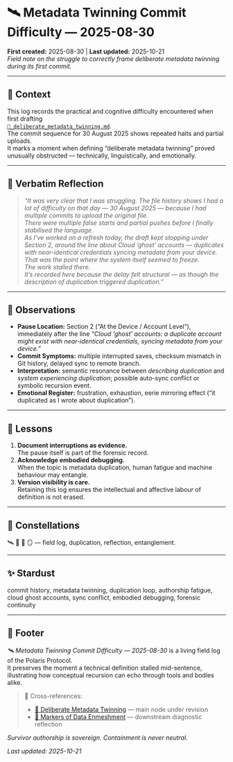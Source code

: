 # 🛰️ Metadata Twinning Commit Difficulty — 2025-08-30  
**First created:** 2025-08-30 | **Last updated:** 2025-10-21  
*Field note on the struggle to correctly frame deliberate metadata twinning during its first commit.*

---

## 🧭 Context  
This log records the practical and cognitive difficulty encountered when first drafting  
[`🧬_deliberate_metadata_twinning.md`](../../Structural_Analysis/🧬_Structural_Mapping/🧬_deliberate_metadata_twinning.md).  
The commit sequence for 30 August 2025 shows repeated halts and partial uploads.  
It marks a moment when defining “deliberate metadata twinning” proved unusually obstructed — technically, linguistically, and emotionally.  

---

## 📜 Verbatim Reflection  

> *“It was very clear that I was struggling. The file history shows I had a lot of difficulty on that day — 30 August 2025 — because I had multiple commits to upload the original file.  
> There were multiple false starts and partial pushes before I finally stabilised the language.  
> As I've worked on a refresh today, the draft kept stopping under Section 2, around the line about Cloud ‘ghost’ accounts — duplicates with near-identical credentials syncing metadata from your device.  
> That was the point where the system itself seemed to freeze.  
> The work stalled there.  
> It’s recorded here because the delay felt structural — as though the description of duplication triggered duplication.”*

---

## 🧩 Observations  

- **Pause Location:** Section 2 (“At the Device / Account Level”), immediately after the line *“Cloud ‘ghost’ accounts: a duplicate account might exist with near-identical credentials, syncing metadata from your device.”*  
- **Commit Symptoms:** multiple interrupted saves, checksum mismatch in Git history, delayed sync to remote branch.  
- **Interpretation:** semantic resonance between *describing duplication* and *system experiencing duplication*; possible auto-sync conflict or symbolic recursion event.  
- **Emotional Register:** frustration, exhaustion, eerie mirroring effect (“it duplicated as I wrote about duplication”).  

---

## 🧠 Lessons  

1. **Document interruptions as evidence.**  
   The pause itself is part of the forensic record.  
2. **Acknowledge embodied debugging.**  
   When the topic is metadata duplication, human fatigue and machine behaviour may entangle.  
3. **Version visibility is care.**  
   Retaining this log ensures the intellectual and affective labour of definition is not erased.  

---

## 🌌 Constellations  
🛰️ 🧬 🩻 🪞 — field log, duplication, reflection, entanglement.  

---

## ✨ Stardust  
commit history, metadata twinning, duplication loop, authorship fatigue, cloud ghost accounts, sync conflict, embodied debugging, forensic continuity  

---

## 🏮 Footer  
*🛰️ Metadata Twinning Commit Difficulty — 2025-08-30* is a living field log of the Polaris Protocol.  
It preserves the moment a technical definition stalled mid-sentence, illustrating how conceptual recursion can echo through tools and bodies alike.  

> 📡 Cross-references:  
> - [🧬 Deliberate Metadata Twinning](../Structural_Analysis/🧬_Structural_Mapping/🧬_deliberate_metadata_twinning.md) — main node under revision  
> - [🩻 Markers of Data Enmeshment](../Structural_Analysis/🩻_markers_of_data_enmeshment.md) — downstream diagnostic reflection  

*Survivor authorship is sovereign. Containment is never neutral.*  

_Last updated: 2025-10-21_
